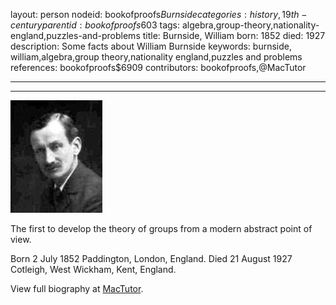 layout: person
nodeid: bookofproofs$Burnside
categories: history,19th-century
parentid: bookofproofs$603
tags: algebra,group-theory,nationality-england,puzzles-and-problems
title: Burnside, William
born: 1852
died: 1927
description: Some facts about William Burnside
keywords: burnside, william,algebra,group theory,nationality england,puzzles and problems
references: bookofproofs$6909
contributors: bookofproofs,@MacTutor

---


---

![Burnside.jpg](https://github.com/bookofproofs/bookofproofs.github.io/blob/main/_sources/_assets/images/portraits/Burnside.jpg?raw=true)

The first to develop the theory of groups from a modern abstract point of view.

Born 2 July 1852 Paddington, London, England. Died 21 August 1927 Cotleigh, West Wickham, Kent, England.


View full biography at [MacTutor](https://mathshistory.st-andrews.ac.uk/Biographies/Burnside/).